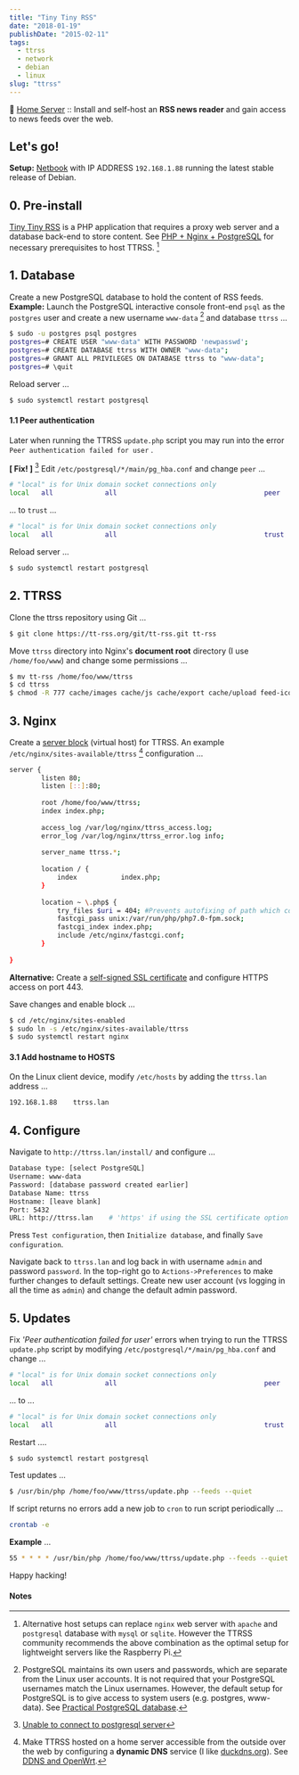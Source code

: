 ```yaml
---
title: "Tiny Tiny RSS"
date: "2018-01-19"
publishDate: "2015-02-11"
tags:
  - ttrss
  - network
  - debian
  - linux
slug: "ttrss"
---
```


:penguin: [Home Server](https://www.circuidipity.com/home-server/) :: Install and self-host an **RSS news reader** and gain access to news feeds over the web.

## Let's go!

**Setup:** [Netbook](https://www.circuidipity.com/laptop-home-server.html) with IP ADDRESS `192.168.1.88` running the latest stable release of Debian.

## 0. Pre-install

[Tiny Tiny RSS](https://tt-rss.org/) is a PHP application that requires a proxy web server and a database back-end to store content. See [PHP + Nginx + PostgreSQL](https://www.circuidipity.com/php-nginx-postgresql.html) for necessary prerequisites to host TTRSS. [^1]

## 1. Database

Create a new PostgreSQL database to hold the content of RSS feeds. **Example:** Launch the PostgreSQL interactive console front-end `psql` as the `postgres` user and create a new username `www-data` [^2] and database `ttrss` ...

```bash
$ sudo -u postgres psql postgres
postgres=# CREATE USER "www-data" WITH PASSWORD 'newpasswd';   
postgres=# CREATE DATABASE ttrss WITH OWNER "www-data";                         
postgres=# GRANT ALL PRIVILEGES ON DATABASE ttrss to "www-data";                
postgres=# \quit                                                                
```

Reload server ...

```bash
$ sudo systemctl restart postgresql
```

#### 1.1 Peer authentication

Later when running the TTRSS `update.php` script you may run into the error `Peer authentication failed for user` . 

**[ Fix! ]** [^3] Edit `/etc/postgresql/*/main/pg_hba.conf` and change `peer` ...

```bash                                                                   
# "local" is for Unix domain socket connections only                            
local   all             all                                     peer            
```

... to `trust` ...                                                             

```bash
# "local" is for Unix domain socket connections only
local   all             all                                     trust           
```

Reload server ...                                                            

```bash
$ sudo systemctl restart postgresql                                       
```

## 2. TTRSS
                                                                                    
Clone the ttrss repository using Git ...

```bash
$ git clone https://tt-rss.org/git/tt-rss.git tt-rss
```

Move `ttrss` directory into Nginx's **document root** directory (I use `/home/foo/www`) and change some permissions ...

```bash
$ mv tt-rss /home/foo/www/ttrss
$ cd ttrss                                                                      
$ chmod -R 777 cache/images cache/js cache/export cache/upload feed-icons lock
```

## 3. Nginx

Create a [server block](https://www.circuidipity.com/php-nginx-postgresql.html) (virtual host) for TTRSS. An example `/etc/nginx/sites-available/ttrss` [^4] configuration ...
    
```bash
server {                                                                        
        listen 80;
        listen [::]:80;
                                                                                    
        root /home/foo/www/ttrss;
        index index.php;                                       
                                                                                    
        access_log /var/log/nginx/ttrss_access.log;                                 
        error_log /var/log/nginx/ttrss_error.log info;                              
                                                                                    
        server_name ttrss.*;                                                      
                                                                                    
        location / {                                                                
            index           index.php;                                              
        }                                                                           
                                                                                    
        location ~ \.php$ {                                                         
            try_files $uri = 404; #Prevents autofixing of path which could be used for exploit
            fastcgi_pass unix:/var/run/php/php7.0-fpm.sock;                               
            fastcgi_index index.php;                                                
            include /etc/nginx/fastcgi.conf;
        }                                                                           
                                                                                    
}                                                                               
```

**Alternative:** Create a [self-signed SSL certificate](https://www.circuidipity.com/self-signed-ssl-certificate.html) and configure HTTPS access on port 443.

Save changes and enable block ...                                                                        

```bash                                                                                    
$ cd /etc/nginx/sites-enabled                                               
$ sudo ln -s /etc/nginx/sites-available/ttrss                                       
$ sudo systemctl restart nginx                                         
```

#### 3.1 Add hostname to HOSTS

On the Linux client device, modify `/etc/hosts` by adding the `ttrss.lan` address ...

```bash
192.168.1.88    ttrss.lan
```

## 4. Configure

Navigate to `http://ttrss.lan/install/` and configure ...

```bash
Database type: [select PostgreSQL]                                                
Username: www-data                                                              
Password: [database password created earlier]                                         
Database Name: ttrss                                                            
Hostname: [leave blank]                                                           
Port: 5432
URL: http://ttrss.lan    # 'https' if using the SSL certificate option
```

Press `Test configuration`, then `Initialize database`, and finally `Save configuration`.

Navigate back to `ttrss.lan` and log back in with username `admin` and password `password`. In the top-right go to `Actions->Preferences` to make further changes to default settings. Create new user account (vs logging in all the time as `admin`) and change the default admin password.

## 5. Updates

Fix *'Peer authentication failed for user'* errors when trying to run the TTRSS `update.php` script by modifying `/etc/postgresql/*/main/pg_hba.conf` and change ...

```bash
# "local" is for Unix domain socket connections only
local   all             all                                     peer
```

... to ...

```bash
# "local" is for Unix domain socket connections only
local   all             all                                     trust
```

Restart ....

```bash
$ sudo systemctl restart postgresql
```

Test updates ... 

```bash
$ /usr/bin/php /home/foo/www/ttrss/update.php --feeds --quiet            
```

If script returns no errors add a new job to `cron` to run script periodically ...

```bash
crontab -e
```

**Example** ...
                                                                               
```bash
55 * * * * /usr/bin/php /home/foo/www/ttrss/update.php --feeds --quiet
```

Happy hacking!

#### Notes

[^1]: Alternative host setups can replace `nginx` web server with `apache` and `postgresql` database with `mysql` or `sqlite`. However the TTRSS community recommends the above combination as the optimal setup for lightweight servers like the Raspberry Pi. 

[^2]: PostgreSQL maintains its own users and passwords, which are separate from the Linux user accounts. It is not required that your PostgreSQL usernames match the Linux usernames. However, the default setup for PostgreSQL is to give access to system users (e.g. postgres, www-data). See [Practical PostgreSQL database](http://www.linuxtopia.org/online_books/database_guides/Practical_PostgreSQL_database/c15679_002.htm).

[^3]: [Unable to connect to postgresql server](http://askubuntu.com/questions/274441/pg-connect-unable-to-connect-to-postgresql-server)

[^4]: Make TTRSS hosted on a home server accessible from the outside over the web by configuring a **dynamic DNS** service (I like [duckdns.org](http://www.duckdns.org/)). See [DDNS and OpenWrt](http://www.circuidipity.com/ddns-openwrt.html).
